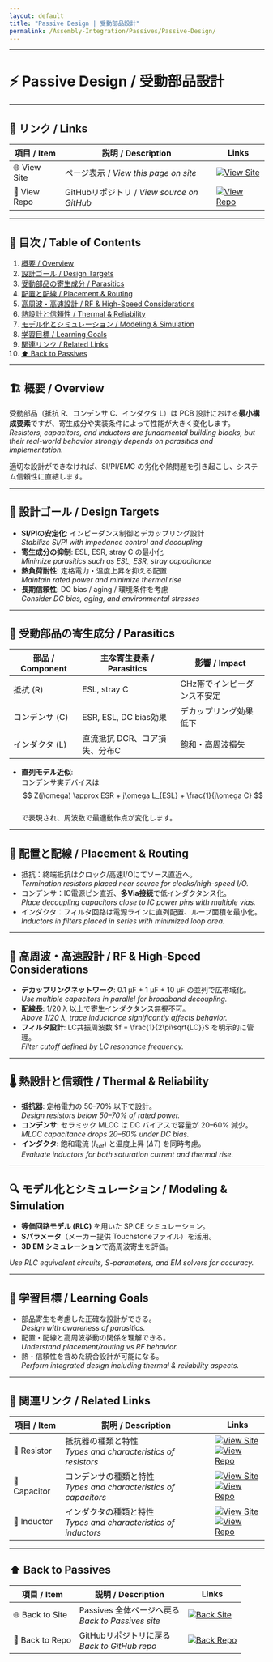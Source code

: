 ```yaml
---
layout: default
title: "Passive Design | 受動部品設計"
permalink: /Assembly-Integration/Passives/Passive-Design/
---
```


---

# ⚡ Passive Design / 受動部品設計

---

## 🔗 リンク / Links

| 項目 / Item | 説明 / Description | Links |
|-------------|-------------------|-------|
| 🌐 View Site | ページ表示 / *View this page on site* | [![View Site](https://img.shields.io/badge/View-Site-brightgreen?style=for-the-badge&logo=githubpages)](https://samizo-aitl.github.io/Edusemi-Plus/Assembly-Integration/Passives/Passive-Design/) |
| 📂 View Repo | GitHubリポジトリ / *View source on GitHub* | [![View Repo](https://img.shields.io/badge/View-Repo-blue?style=for-the-badge&logo=github)](https://github.com/Samizo-AITL/Edusemi-Plus/blob/main/Assembly-Integration/Passives/Passive-Design.md) |

---

## 📑 目次 / Table of Contents
1. [概要 / Overview](#-概要--overview)  
2. [設計ゴール / Design Targets](#-設計ゴール--design-targets)  
3. [受動部品の寄生成分 / Parasitics](#-受動部品の寄生成分--parasitics)  
4. [配置と配線 / Placement & Routing](#-配置と配線--placement--routing)  
5. [高周波・高速設計 / RF & High-Speed Considerations](#-高周波高速設計--rf--high-speed-considerations)  
6. [熱設計と信頼性 / Thermal & Reliability](#-熱設計と信頼性--thermal--reliability)  
7. [モデル化とシミュレーション / Modeling & Simulation](#-モデル化とシミュレーション--modeling--simulation)  
8. [学習目標 / Learning Goals](#-学習目標--learning-goals)  
9. [関連リンク / Related Links](#-関連リンク--related-links)  
10. [⬆️ Back to Passives](#️-back-to-passives)  

---

## 🏗 概要 / Overview
受動部品（抵抗 R、コンデンサ C、インダクタ L）は PCB 設計における**最小構成要素**ですが、寄生成分や実装条件によって性能が大きく変化します。  
*Resistors, capacitors, and inductors are fundamental building blocks, but their real-world behavior strongly depends on parasitics and implementation.*  

適切な設計ができなければ、SI/PI/EMC の劣化や熱問題を引き起こし、システム信頼性に直結します。  

---

## 🎯 設計ゴール / Design Targets
- **SI/PIの安定化**: インピーダンス制御とデカップリング設計  
  *Stabilize SI/PI with impedance control and decoupling*  
- **寄生成分の抑制**: ESL, ESR, stray C の最小化  
  *Minimize parasitics such as ESL, ESR, stray capacitance*  
- **熱負荷耐性**: 定格電力・温度上昇を抑える配置  
  *Maintain rated power and minimize thermal rise*  
- **長期信頼性**: DC bias / aging / 環境条件を考慮  
  *Consider DC bias, aging, and environmental stresses*  

---

## 🧮 受動部品の寄生成分 / Parasitics
| 部品 / Component | 主な寄生要素 / Parasitics | 影響 / Impact |
|------------------|--------------------------|----------------|
| 抵抗 (R) | ESL, stray C | GHz帯でインピーダンス不安定 |
| コンデンサ (C) | ESR, ESL, DC bias効果 | デカップリング効果低下 |
| インダクタ (L) | 直流抵抗 DCR、コア損失、分布C | 飽和・高周波損失 |

- **直列モデル近似**:  
  コンデンサ実デバイスは  
  $$ Z(j\omega) \approx ESR + j\omega L_{ESL} + \frac{1}{j\omega C} $$  
  で表現され、周波数で最適動作点が変化します。  

---

## 🧩 配置と配線 / Placement & Routing
- 抵抗：終端抵抗はクロック/高速I/Oにてソース直近へ。  
  *Termination resistors placed near source for clocks/high-speed I/O.*  
- コンデンサ：IC電源ピン直近、**多Via接続**で低インダクタンス化。  
  *Place decoupling capacitors close to IC power pins with multiple vias.*  
- インダクタ：フィルタ回路は電源ラインに直列配置、ループ面積を最小化。  
  *Inductors in filters placed in series with minimized loop area.*  

---

## 📡 高周波・高速設計 / RF & High-Speed Considerations
- **デカップリングネットワーク**: 0.1 µF + 1 µF + 10 µF の並列で広帯域化。  
  *Use multiple capacitors in parallel for broadband decoupling.*  
- **配線長**: 1/20 λ 以上で寄生インダクタンス無視不可。  
  *Above 1/20 λ, trace inductance significantly affects behavior.*  
- **フィルタ設計**: LC共振周波数 $f = \frac{1}{2\pi\sqrt{LC}}$ を明示的に管理。  
  *Filter cutoff defined by LC resonance frequency.*  

---

## 🌡 熱設計と信頼性 / Thermal & Reliability
- **抵抗器**: 定格電力の 50–70% 以下で設計。  
  *Design resistors below 50–70% of rated power.*  
- **コンデンサ**: セラミック MLCC は DC バイアスで容量が 20–60% 減少。  
  *MLCC capacitance drops 20–60% under DC bias.*  
- **インダクタ**: 飽和電流 ($I_{sat}$) と温度上昇 ($ΔT$) を同時考慮。  
  *Evaluate inductors for both saturation current and thermal rise.*  

---

## 🔍 モデル化とシミュレーション / Modeling & Simulation
- **等価回路モデル (RLC)** を用いた SPICE シミュレーション。  
- **Sパラメータ**（メーカー提供 Touchstoneファイル）を活用。  
- **3D EM シミュレーション**で高周波寄生を評価。  

*Use RLC equivalent circuits, S-parameters, and EM solvers for accuracy.*  

---

## 🎯 学習目標 / Learning Goals
- 部品寄生を考慮した正確な設計ができる。  
  *Design with awareness of parasitics.*  
- 配置・配線と高周波挙動の関係を理解できる。  
  *Understand placement/routing vs RF behavior.*  
- 熱・信頼性を含めた統合設計が可能になる。  
  *Perform integrated design including thermal & reliability aspects.*  

---

## 🔗 関連リンク / Related Links

| 項目 / Item | 説明 / Description | Links |
|-------------|-------------------|-------|
| 📘 Resistor | 抵抗器の種類と特性<br>*Types and characteristics of resistors* | [![View Site](https://img.shields.io/badge/View-Site-brightgreen?style=for-the-badge&logo=githubpages)](https://samizo-aitl.github.io/Edusemi-Plus/Assembly-Integration/Passives/Resistor/) <br> [![View Repo](https://img.shields.io/badge/View-Repo-blue?style=for-the-badge&logo=github)](https://github.com/Samizo-AITL/Edusemi-Plus/blob/main/Assembly-Integration/Passives/Resistor.md) |
| 📗 Capacitor | コンデンサの種類と特性<br>*Types and characteristics of capacitors* | [![View Site](https://img.shields.io/badge/View-Site-brightgreen?style=for-the-badge&logo=githubpages)](https://samizo-aitl.github.io/Edusemi-Plus/Assembly-Integration/Passives/Capacitor/) <br> [![View Repo](https://img.shields.io/badge/View-Repo-blue?style=for-the-badge&logo=github)](https://github.com/Samizo-AITL/Edusemi-Plus/blob/main/Assembly-Integration/Passives/Capacitor.md) |
| 📙 Inductor | インダクタの種類と特性<br>*Types and characteristics of inductors* | [![View Site](https://img.shields.io/badge/View-Site-brightgreen?style=for-the-badge&logo=githubpages)](https://samizo-aitl.github.io/Edusemi-Plus/Assembly-Integration/Passives/Inductor/) <br> [![View Repo](https://img.shields.io/badge/View-Repo-blue?style=for-the-badge&logo=github)](https://github.com/Samizo-AITL/Edusemi-Plus/blob/main/Assembly-Integration/Passives/Inductor.md) |

---

## ⬆️ Back to Passives

| 項目 / Item | 説明 / Description | Links |
|-------------|-------------------|-------|
| 🌐 Back to Site | Passives 全体ページへ戻る<br>*Back to Passives site* | [![Back Site](https://img.shields.io/badge/⬆️%20Back-Site-brightgreen?style=for-the-badge&logo=githubpages)](https://samizo-aitl.github.io/Edusemi-Plus/Assembly-Integration/Passives/) |
| 📂 Back to Repo | GitHubリポジトリに戻る<br>*Back to GitHub repo* | [![Back Repo](https://img.shields.io/badge/⬆️%20Back-Repo-blue?style=for-the-badge&logo=github)](https://github.com/Samizo-AITL/Edusemi-Plus/tree/main/Assembly-Integration/Passives) |
